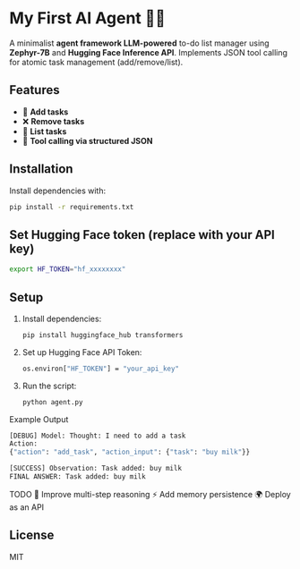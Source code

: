 # My First AI Agent 🧠✅  
A minimalist **agent framework LLM-powered** to-do list manager using **Zephyr-7B** and **Hugging Face Inference API**. Implements JSON tool calling for atomic task management (add/remove/list).

## Features  
- 📝 **Add tasks**  
- ❌ **Remove tasks**  
- 📜 **List tasks**  
- 🎯 **Tool calling via structured JSON**  

## Installation  
Install dependencies with:  
```bash
pip install -r requirements.txt
```
## Set Hugging Face token (replace with your API key)
```bash
export HF_TOKEN="hf_xxxxxxxx"
```

## Setup  
1. Install dependencies:  
   ```bash
   pip install huggingface_hub transformers
   
2. Set up Hugging Face API Token:
   ```bash
   os.environ["HF_TOKEN"] = "your_api_key"

3. Run the script:
   ```bash
   python agent.py

Example Output
```bash
[DEBUG] Model: Thought: I need to add a task
Action:
{"action": "add_task", "action_input": {"task": "buy milk"}}

[SUCCESS] Observation: Task added: buy milk
FINAL ANSWER: Task added: buy milk
```

TODO
🔄 Improve multi-step reasoning
⚡ Add memory persistence
🌍 Deploy as an API

## License  
MIT 
